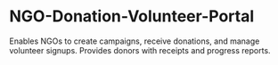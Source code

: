 # NGO-Donation-Volunteer-Portal
Enables NGOs to create campaigns, receive donations, and manage volunteer signups. Provides donors with receipts and progress reports.
